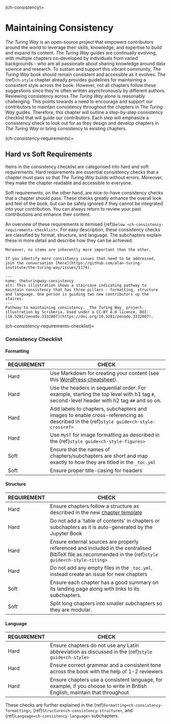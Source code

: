 (ch-consistency)=
# Maintaining Consistency

_The Turing Way_ is an open-source project that empowers contributors around the world to leverage their skills, knowledge, and expertise to build and expand its content.
_The Turing Way_ guides are continually evolving, with multiple chapters co-developed by individuals from varied backgrounds - who are all passionate about sharing knowledge around data science and research.
To sustain and support this vibrant community, _The Turing Way_ book should remain consistent and accessible as it evolves.
The {ref}`ch-style` chapter already provides guidelines for maintaining a consistent style across the book. However, not all chapters follow these suggestions since they're often written asynchronously by different authors.
Reviewing consistency across _The Turing Way_ alone is reasonably challenging. This points towards a need to encourage and support our contributors to maintain consistency throughout the chapters in _The Turing Way_ guides.
Therefore, this chapter will outline a step-by-step consistency checklist that will guide our contributors.
Each step will emphasize a consistency check to look out for as they design and develop chapters in _The Turing Way_ or bring consistency to existing chapters.

(ch-consistency-requirements)=
## Hard vs Soft Requirements

Items in the consistency checklist are categorised into hard and soft requirements.
Hard requirements are essential consistency checks that a chapter must pass so that _The Turing Way_ builds without errors.
Moreover, they make the chapter readable and accessible to everyone.

Soft requirements, on the other hand, are nice-to-have consistency checks that a chapter should pass.
These checks greatly enhance the overall look and feel of the book, but can be safely ignored if they cannot be integrated into your contribution.
You can always return to review your past contributions and enhance their content.

An overview of these requirements is itemised {ref}`below <ch-consistency-requirements-checklist>`.
For easy description, these consistency checks are classified by format, structure, and language. The subchapters explain these in more detail and describe how they can be achieved.

```{important} Please note that these requirements are not exhaustive or definitive, and neither are their classifications rigid.
Moreover, no items are inherently more important than the other.

If you identify more consistency issues that need to be addressed, join the conversation [here](https://github.com/alan-turing-institute/the-turing-way/issues/1174).

```

```{figure} ../figures/theturingway-consistency.jpg
---
name: theturingway-consistency
alt: This illustration shows a staircase indicating pathway to maintain consistency that has three pillars - formatting, structure and language. One person is guiding two new contributors up the staires.
---
Pathway to maintaining consistency. _The Turing Way_ project illustration by Scriberia. Used under a CC-BY 4.0 licence. DOI: [10.5281/zenodo.3332807](https://doi.org/10.5281/zenodo.3332807).
```

(ch-consistency-requirements-checklist)=
### Consistency Checklist

#### Formatting

REQUIREMENT | CHECK
----------- | -----
Hard | Use Markdown for creating your content (see this [WordPress cheatsheet](https://wordpress.com/support/markdown-quick-reference/)).
Hard | Use the headers in sequential order. For example, starting the top level with h1 tag `#`, second-level header with h2 tag `##` and so on. |
Hard | Add labels to chapters, subchapters and images to enable cross-referencing as described in the {ref}`style guide<ch-style-crossref>` |
Hard | Use `MyST` for image formatting as described in the {ref}`style guide<ch-style-figures>` | Use public domain images that are less than 1MB in size and cite appropriately.
Soft | Ensure that the names of chapters/subchapters are short and map exactly to how they are titled in the `_toc.yml` |
Soft | Ensure proper title-casing for headers | Capitalise the first, last and 'important' words of every title; for example, 'Snow White and the Seven Dwarves'.


#### Structure

REQUIREMENT | CHECK
----------- | -----
Hard | Ensure chapters follow a structure as described in the new [chapter template](https://github.com/alan-turing-institute/the-turing-way/tree/main/book/templates/chapter-template) |
Hard | Do not add a 'table of contents' in chapters or subchapters as it is auto-generated by the Jupyter Book |
Hard | Ensure external sources are properly referenced and included in the centralised BibTeX file as recommended in the {ref}`style guide<ch-style-citing>` |
Hard | Do not add any empty files in the `_toc.yml`, instead create an issue for new chapters |
Soft | Ensure each chapter has a good summary on its landing page along with links to its subchapters. |
Soft | Split long chapters into smaller subchapters so they are modular. |


#### Language

REQUIREMENT | CHECK |
------------ | ----- |
Hard | Ensure chapters do not use any Latin abbreviation as discussed in the {ref}`style guide<ch-style>` |
Hard | Ensure correct grammar and a consistent tone across the book with the help of 1-2 reviewers |
Hard | Ensure chapters use a consistent language, for example, if you choose to write in British English, maintain that throughout |

These checks are further explained in the {ref}`Formatting<ch-consistency-formatting>`, {ref}`Structure<ch-consistency-structure>`, and {ref}`Language<ch-consistency-language>` subchapters.

